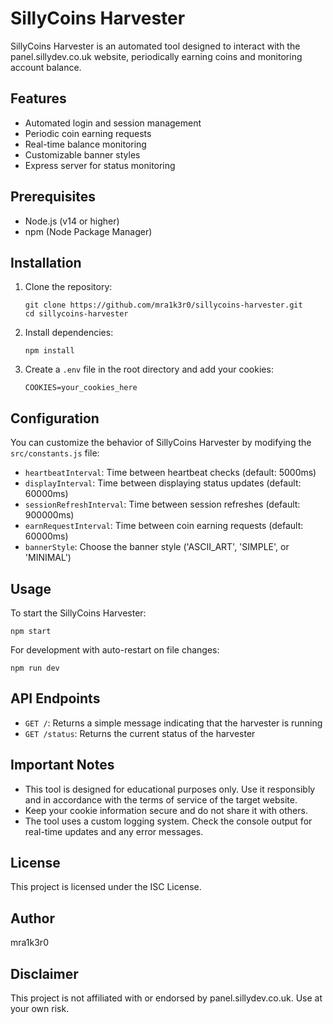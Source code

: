 # SillyCoins Harvester

SillyCoins Harvester is an automated tool designed to interact with the panel.sillydev.co.uk website, periodically earning coins and monitoring account balance.

## Features

- Automated login and session management
- Periodic coin earning requests
- Real-time balance monitoring
- Customizable banner styles
- Express server for status monitoring

## Prerequisites

- Node.js (v14 or higher)
- npm (Node Package Manager)

## Installation

1. Clone the repository:
   ```
   git clone https://github.com/mra1k3r0/sillycoins-harvester.git
   cd sillycoins-harvester
   ```

2. Install dependencies:
   ```
   npm install
   ```

3. Create a `.env` file in the root directory and add your cookies:
   ```
   COOKIES=your_cookies_here
   ```

## Configuration

You can customize the behavior of SillyCoins Harvester by modifying the `src/constants.js` file:

- `heartbeatInterval`: Time between heartbeat checks (default: 5000ms)
- `displayInterval`: Time between displaying status updates (default: 60000ms)
- `sessionRefreshInterval`: Time between session refreshes (default: 900000ms)
- `earnRequestInterval`: Time between coin earning requests (default: 60000ms)
- `bannerStyle`: Choose the banner style ('ASCII_ART', 'SIMPLE', or 'MINIMAL')

## Usage

To start the SillyCoins Harvester:

```
npm start
```

For development with auto-restart on file changes:

```
npm run dev
```

## API Endpoints

- `GET /`: Returns a simple message indicating that the harvester is running
- `GET /status`: Returns the current status of the harvester

## Important Notes

- This tool is designed for educational purposes only. Use it responsibly and in accordance with the terms of service of the target website.
- Keep your cookie information secure and do not share it with others.
- The tool uses a custom logging system. Check the console output for real-time updates and any error messages.

## License

This project is licensed under the ISC License.

## Author

mra1k3r0

## Disclaimer

This project is not affiliated with or endorsed by panel.sillydev.co.uk. Use at your own risk.
